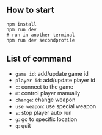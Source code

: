 ## How to start

```
npm install
npm run dev
# run in another terminal
npm run dev secondprofile
```

## List of command

* `game id`: add/update game id
* `player id`: add/update player id
* `c`: connect to the game
* `m`: control player manually
* `change`: change weapon
* `use weapon`: use special weapon
* `s`: stop player auto run
* `g`: go to specific location
* `q`: quit
